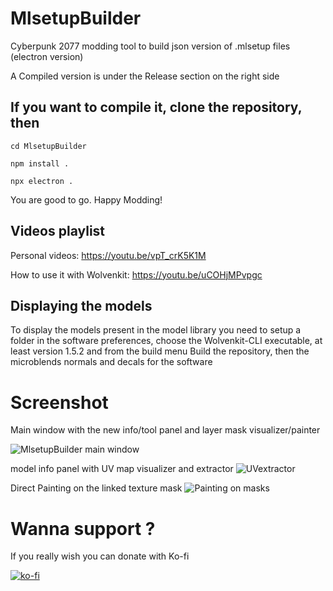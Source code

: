 # MlsetupBuilder
Cyberpunk 2077 modding tool to build json version of .mlsetup files (electron version)

A Compiled version is under the Release section on the right side

## If you want to compile it, clone the repository, then
```
cd MlsetupBuilder

npm install .

npx electron .
```
You are good to go. Happy Modding!

## Videos playlist
Personal videos: https://youtu.be/vpT_crK5K1M

How to use it with Wolvenkit: https://youtu.be/uCOHjMPvpgc

## Displaying the models

To display the models present in the model library you need to setup a folder in the software preferences, choose the Wolvenkit-CLI executable, at least version 1.5.2 and from the build menu Build the repository, then the microblends normals and decals for the software

# Screenshot
Main window with the new info/tool panel and layer mask visualizer/painter

![MlsetupBuilder main window](https://www.kientzproduction.com/gitcontent/mlsb_164_1.jpg)

model info panel with UV map visualizer and extractor
![UVextractor](https://www.kientzproduction.com/gitcontent/mlsb_164_2.jpg)

Direct Painting on the linked texture mask
![Painting on masks](https://www.kientzproduction.com/gitcontent/mlsb_164_3.jpg)

# Wanna support ?
If you really wish you can donate with Ko-fi

[![ko-fi](https://ko-fi.com/img/githubbutton_sm.svg)](https://ko-fi.com/D1D6APQ78)
